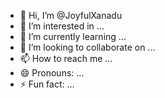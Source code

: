 - 👋 Hi, I’m @JoyfulXanadu
- 👀 I’m interested in ...
- 🌱 I’m currently learning ...
- 💞️ I’m looking to collaborate on ...
- 📫 How to reach me ...
- 😄 Pronouns: ...
- ⚡ Fun fact: ...

<!---
JoyfulXanadu/JoyfulXanadu is a ✨ special ✨ repository because its `README.md` (this file) appears on your GitHub profile.
You can click the Preview link to take a look at your changes.
--->
